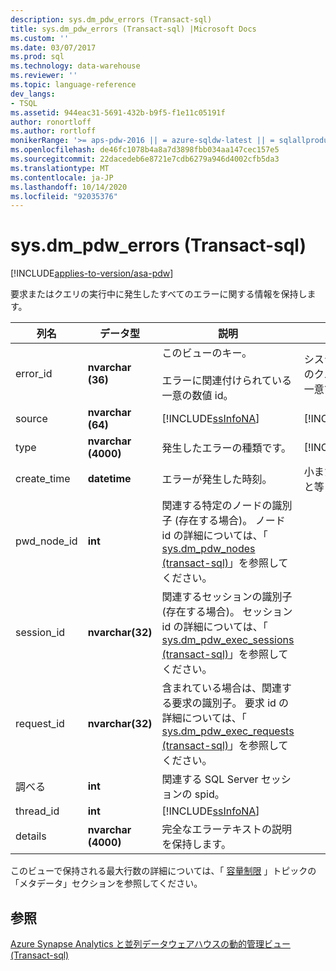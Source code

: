 ```yaml
---
description: sys.dm_pdw_errors (Transact-sql)
title: sys.dm_pdw_errors (Transact-sql) |Microsoft Docs
ms.custom: ''
ms.date: 03/07/2017
ms.prod: sql
ms.technology: data-warehouse
ms.reviewer: ''
ms.topic: language-reference
dev_langs:
- TSQL
ms.assetid: 944eac31-5691-432b-b9f5-f1e11c05191f
author: ronortloff
ms.author: rortloff
monikerRange: '>= aps-pdw-2016 || = azure-sqldw-latest || = sqlallproducts-allversions'
ms.openlocfilehash: de46fc1078b4a8a7d3898fbb034aa147cec157e5
ms.sourcegitcommit: 22dacedeb6e8721e7cdb6279a946d4002cfb5da3
ms.translationtype: MT
ms.contentlocale: ja-JP
ms.lasthandoff: 10/14/2020
ms.locfileid: "92035376"
---
```

# <a name="sysdm_pdw_errors-transact-sql"></a>sys.dm_pdw_errors (Transact-sql)
[!INCLUDE[applies-to-version/asa-pdw](../../includes/applies-to-version/asa-pdw.md)]

  要求またはクエリの実行中に発生したすべてのエラーに関する情報を保持します。  
  
|列名|データ型|説明|Range|  
|-----------------|---------------|-----------------|-----------|  
|error_id|**nvarchar (36)**|このビューのキー。<br /><br /> エラーに関連付けられている一意の数値 id。|システム内のすべてのクエリエラー間で一意です。|  
|source|**nvarchar (64)**|[!INCLUDE[ssInfoNA](../../includes/ssinfona-md.md)]|[!INCLUDE[ssInfoNA](../../includes/ssinfona-md.md)]|  
|type|**nvarchar (4000)**|発生したエラーの種類です。|[!INCLUDE[ssInfoNA](../../includes/ssinfona-md.md)]|  
|create_time|**datetime**|エラーが発生した時刻。|小または現在の時刻と等しい。|  
|pwd_node_id|**int**|関連する特定のノードの識別子 (存在する場合)。 ノード id の詳細については、「 [sys.dm_pdw_nodes &#40;transact-sql&#41;](../../relational-databases/system-dynamic-management-views/sys-dm-pdw-nodes-transact-sql.md)」を参照してください。||  
|session_id|**nvarchar(32)**|関連するセッションの識別子 (存在する場合)。 セッション id の詳細については、「  [sys.dm_pdw_exec_sessions &#40;transact-sql&#41;](../../relational-databases/system-dynamic-management-views/sys-dm-pdw-exec-sessions-transact-sql.md)」を参照してください。||  
|request_id|**nvarchar(32)**|含まれている場合は、関連する要求の識別子。 要求 id の詳細については、「 [sys.dm_pdw_exec_requests &#40;transact-sql&#41;](../../relational-databases/system-dynamic-management-views/sys-dm-pdw-exec-requests-transact-sql.md)」を参照してください。||  
|調べる|**int**|関連する SQL Server セッションの spid。||  
|thread_id|**int**|[!INCLUDE[ssInfoNA](../../includes/ssinfona-md.md)]||  
|details|**nvarchar (4000)**|完全なエラーテキストの説明を保持します。||  
  
 このビューで保持される最大行数の詳細については、「 [容量制限](/azure/sql-data-warehouse/sql-data-warehouse-service-capacity-limits#metadata) 」トピックの「メタデータ」セクションを参照してください。  
  
## <a name="see-also"></a>参照  
 [Azure Synapse Analytics と並列データウェアハウスの動的管理ビュー &#40;Transact-sql&#41;](../../relational-databases/system-dynamic-management-views/sql-and-parallel-data-warehouse-dynamic-management-views.md)  
  
  
